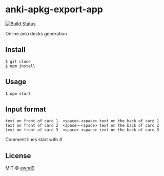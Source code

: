# anki-apkg-export-app

[![Build Status](https://travis-ci.org/ewnd9/anki-apkg-export-app.svg?branch=master)](https://travis-ci.org/ewnd9/anki-apkg-export-app)

Online anki decks generation

## Install

```
$ git clone
$ npm install
```

## Usage

```
$ npm start
```

## Input format

```
text on front of card 1  <space>-<space> text on the back of card 1
text on front of card 2  <space>-<space> text on the back of card 2
text on front of card 3  <space>-<space> text on the back of card 3
```

Comment lines start with #

## License

MIT © [ewnd9](http://ewnd9.com)
